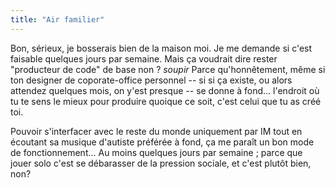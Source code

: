 ```yaml
---
title: "Air familier"
---
```


Bon, sérieux, je bosserais bien de la maison moi. Je me demande si c'est
faisable quelques jours par semaine. Mais ça voudrait dire rester "producteur
de code" de base non ? *soupir* Parce qu'honnêtement, même si ton designer de
coporate-office personnel -- si si ça existe, ou alors attendez quelques mois,
on y'est presque -- se donne à fond... l'endroit où tu te sens le mieux pour
produire quoique ce soit, c'est celui que tu as créé toi.

Pouvoir s'interfacer avec le reste du monde uniquement par IM tout en écoutant
sa musique d'autiste préférée à fond, ça me paraît un bon mode de
fonctionnement... Au moins quelques jours par semaine ; parce que jouer solo
c'est se débarasser de la pression sociale, et c'est plutôt bien, non?

